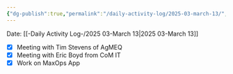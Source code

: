 ```yaml
---
{"dg-publish":true,"permalink":"/daily-activity-log/2025-03-march-13/","noteIcon":"","created":"2025-07-07T14:23:43.187-05:00"}
---
```


Date: [[-Daily Activity Log-/2025 03-March 13\|2025 03-March 13]]

- [x] Meeting with Tim Stevens of AgMEQ
- [x] Meeting with Eric Boyd from CoM IT
- [x] Work on MaxOps App